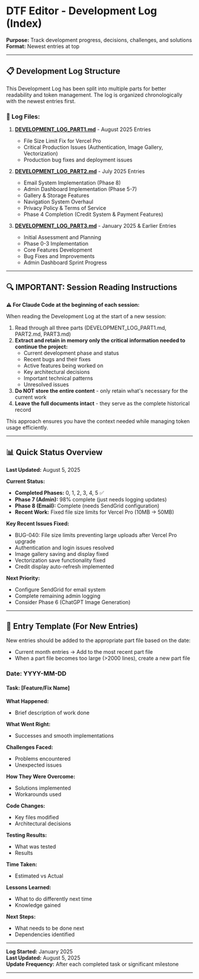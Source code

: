 # DTF Editor - Development Log (Index)

**Purpose:** Track development progress, decisions, challenges, and solutions  
**Format:** Newest entries at top

---

## 📋 Development Log Structure

This Development Log has been split into multiple parts for better readability and token management. The log is organized chronologically with the newest entries first.

### 📁 Log Files:

1. **[DEVELOPMENT_LOG_PART1.md](./DEVELOPMENT_LOG_PART1.md)** - August 2025 Entries
   - File Size Limit Fix for Vercel Pro
   - Critical Production Issues (Authentication, Image Gallery, Vectorization)
   - Production bug fixes and deployment issues

2. **[DEVELOPMENT_LOG_PART2.md](./DEVELOPMENT_LOG_PART2.md)** - July 2025 Entries
   - Email System Implementation (Phase 8)
   - Admin Dashboard Implementation (Phase 5-7)
   - Gallery & Storage Features
   - Navigation System Overhaul
   - Privacy Policy & Terms of Service
   - Phase 4 Completion (Credit System & Payment Features)

3. **[DEVELOPMENT_LOG_PART3.md](./DEVELOPMENT_LOG_PART3.md)** - January 2025 & Earlier Entries
   - Initial Assessment and Planning
   - Phase 0-3 Implementation
   - Core Features Development
   - Bug Fixes and Improvements
   - Admin Dashboard Sprint Progress

---

## 🔍 IMPORTANT: Session Reading Instructions

**⚠️ For Claude Code at the beginning of each session:**

When reading the Development Log at the start of a new session:

1. Read through all three parts (DEVELOPMENT_LOG_PART1.md, PART2.md, PART3.md)
2. **Extract and retain in memory only the critical information needed to continue the project:**
   - Current development phase and status
   - Recent bugs and their fixes
   - Active features being worked on
   - Key architectural decisions
   - Important technical patterns
   - Unresolved issues
3. **Do NOT store the entire content** - only retain what's necessary for the current work
4. **Leave the full documents intact** - they serve as the complete historical record

This approach ensures you have the context needed while managing token usage efficiently.

---

## 📊 Quick Status Overview

**Last Updated:** August 5, 2025

**Current Status:**

- **Completed Phases:** 0, 1, 2, 3, 4, 5 ✅
- **Phase 7 (Admin):** 98% complete (just needs logging updates)
- **Phase 8 (Email):** Complete (needs SendGrid configuration)
- **Recent Work:** Fixed file size limits for Vercel Pro (10MB → 50MB)

**Key Recent Issues Fixed:**

- BUG-040: File size limits preventing large uploads after Vercel Pro upgrade
- Authentication and login issues resolved
- Image gallery saving and display fixed
- Vectorization save functionality fixed
- Credit display auto-refresh implemented

**Next Priority:**

- Configure SendGrid for email system
- Complete remaining admin logging
- Consider Phase 6 (ChatGPT Image Generation)

---

## 📝 Entry Template (For New Entries)

New entries should be added to the appropriate part file based on the date:

- Current month entries → Add to the most recent part file
- When a part file becomes too large (>2000 lines), create a new part file

### **Date: YYYY-MM-DD**

#### **Task: [Feature/Fix Name]**

**What Happened:**

- Brief description of work done

**What Went Right:**

- Successes and smooth implementations

**Challenges Faced:**

- Problems encountered
- Unexpected issues

**How They Were Overcome:**

- Solutions implemented
- Workarounds used

**Code Changes:**

- Key files modified
- Architectural decisions

**Testing Results:**

- What was tested
- Results

**Time Taken:**

- Estimated vs Actual

**Lessons Learned:**

- What to do differently next time
- Knowledge gained

**Next Steps:**

- What needs to be done next
- Dependencies identified

---

**Log Started:** January 2025  
**Last Updated:** August 5, 2025  
**Update Frequency:** After each completed task or significant milestone

---

